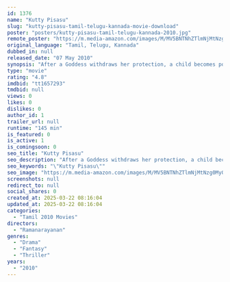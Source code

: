 ```yaml
---
id: 1376
name: "Kutty Pisasu"
slug: "kutty-pisasu-tamil-telugu-kannada-movie-download"
poster: "posters/kutty-pisasu-tamil-telugu-kannada-2010.jpg"
remote_poster: "https://m.media-amazon.com/images/M/MV5BNTNhZTlmNjMtNzg0My00OWMzLWE1ODItZGM1NjliN2U2Mzc2XkEyXkFqcGc@._V1_SX300.jpg"
original_language: "Tamil, Telugu, Kannada"
dubbed_in: null
released_date: "07 May 2010"
synopsis: "After a Goddess withdraws her protection, a child becomes possessed by a vengeful deceased woman."
type: "movie"
rating: "4.8"
imdbid: "tt1657293"
tmdbid: null
views: 0
likes: 0
dislikes: 0
author_id: 1
trailer_url: null
runtime: "145 min"
is_featured: 0
is_active: 1
is_comingsoon: 0
seo_title: "Kutty Pisasu"
seo_description: "After a Goddess withdraws her protection, a child becomes possessed by a vengeful deceased woman."
seo_keywords: "\"Kutty Pisasu\""
seo_image: "https://m.media-amazon.com/images/M/MV5BNTNhZTlmNjMtNzg0My00OWMzLWE1ODItZGM1NjliN2U2Mzc2XkEyXkFqcGc@._V1_SX300.jpg"
screenshots: null
redirect_to: null
social_shares: 0
created_at: 2025-03-22 08:16:04
updated_at: 2025-03-22 08:16:04
categories:
  - "Tamil 2010 Movies"
directors:
  - "Ramanarayanan"
genres:
  - "Drama"
  - "Fantasy"
  - "Thriller"
years:
  - "2010"
---
```

